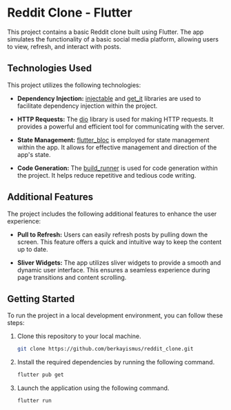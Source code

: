 # Reddit Clone - Flutter

This project contains a basic Reddit clone built using Flutter. The app simulates the functionality of a basic social media platform, allowing users to view, refresh, and interact with posts.

## Technologies Used

This project utilizes the following technologies:

- **Dependency Injection:** [injectable](https://pub.dev/packages/injectable) and [get_it](https://pub.dev/packages/get_it) libraries are used to facilitate dependency injection within the project.

- **HTTP Requests:** The [dio](https://pub.dev/packages/dio) library is used for making HTTP requests. It provides a powerful and efficient tool for communicating with the server.

- **State Management:** [flutter_bloc](https://pub.dev/packages/flutter_bloc) is employed for state management within the app. It allows for effective management and direction of the app's state.

- **Code Generation:** The [build_runner](https://pub.dev/packages/build_runner) is used for code generation within the project. It helps reduce repetitive and tedious code writing.

## Additional Features

The project includes the following additional features to enhance the user experience:

- **Pull to Refresh:** Users can easily refresh posts by pulling down the screen. This feature offers a quick and intuitive way to keep the content up to date.

- **Sliver Widgets:** The app utilizes sliver widgets to provide a smooth and dynamic user interface. This ensures a seamless experience during page transitions and content scrolling.

## Getting Started

To run the project in a local development environment, you can follow these steps:

1. Clone this repository to your local machine.
   ```bash
   git clone https://github.com/berkayismus/reddit_clone.git
2. Install the required dependencies by running the following command.
    ```bash
    flutter pub get
3. Launch the application using the following command.
    ```bash
    flutter run
